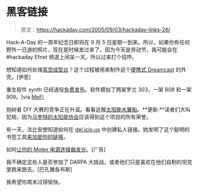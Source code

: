 # 黑客链接

> 原文：<https://hackaday.com/2005/09/03/hackaday-links-26/>

Hack-A-Day 的一周年纪念日即将在 9 月 5 日星期一到来。所以，如果你有任何野外一日游的照片，现在是时候发过来了。因为今天是劳动节，我可能会在#hackaday Efnet 频道上闲呆一天。所以过来打个招呼。

想知道如何处理[真空成型台](http://www.hackaday.com/entry/1234000540056925/)？这个过程被用来制作这个[便携式 Dreamcast](http://www.lik-sang.com/news.php?artc=3678) 的外壳。[伊恩]

重生软件 synth 已经退役[免费发布](http://www.rebirthmuseum.com/)。软件模拟了两架罗兰 303，一架 808 和一架 909。[via [MeFi](http://www.metafilter.com/mefi/44754)

抱树者 DIY 大赛的竞争正在升温。看看这艘[太阳能水翼船](http://www.treehugger.com/files/2005/09/diy_eco-tech_ke.php)。**更新:**读者们大叫犯规，因为[马奎特的太阳能协会](http://www.ses.marquette.edu/)应该得到这个项目的所有荣誉。

有一天，法比安想知道如何在 [del.icio.us](http://del.icio.us) 中创建私人链接。她发明了这个聪明的书签工具[来加密你的链接](http://dren.ch/20050715.html#delicious_private)。

如何[让你的 Molex 电源连接器发光](http://www.metku.net/index.html?sect=view&n=1&path=mods/molexlight/index_eng)。[广告]

我不确定这些人是否参加了 DARPA 大挑战，或者他们只是喜欢在他们自制的坦克里跑来跑去。[巴孔雅各布斯]

我希望你周末过得愉快。